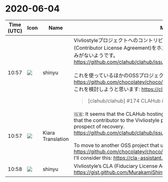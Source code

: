 # 2020-06-04

|Time (UTC)|Icon|Name|Message|
|---|---|---|---|
|10:57|![](https://avatars.slack-edge.com/2018-04-27/354445776386_e258f5ed5ba887b08668_72.jpg)|shinyu|VivliostyleプロジェクトへのコントリビュータにサインしてもらっているCLA (Contributor License Agreement)をホストしているCLAHubがダウンして復旧の見込みがないようです。<br><https://github.com/clahub/clahub/issues/174><br><br>これを使っているほかのOSSプロジェクトでも別のものに移行しようということに:<br><https://github.com/chocolatey/choco/issues/2036><br>これを検討しようと思います: <https://cla-assistant.io/><br><blockquote>[clahub/clahub] #174 CLAHub is down?</blockquote>|
|10:57|![](https://avatars.slack-edge.com/2019-08-21/732685848020_f3f20736795184660348_72.png)|Kiara Translation|🇬🇧: It seems that the CLAHub hosting the CLA (Contributor License Agreement) that the contributor to the Vivliostyle project has signed up is down and there is no prospect of recovery.<br><https://github.com/clahub/clahub/issues/174><br><br>To move to another OSS project that uses it:<br><https://github.com/chocolatey/choco/issues/2036><br>I'll consider this: <https://cla-assistant.io/>|
|10:58|![](https://avatars.slack-edge.com/2018-04-27/354445776386_e258f5ed5ba887b08668_72.jpg)|shinyu|Vivliostyle’s CLA (Fiduciary License Agreement 2.0): <https://gist.github.com/MurakamiShinyu/f480c3ef58053dd27b641c051069901b>|
